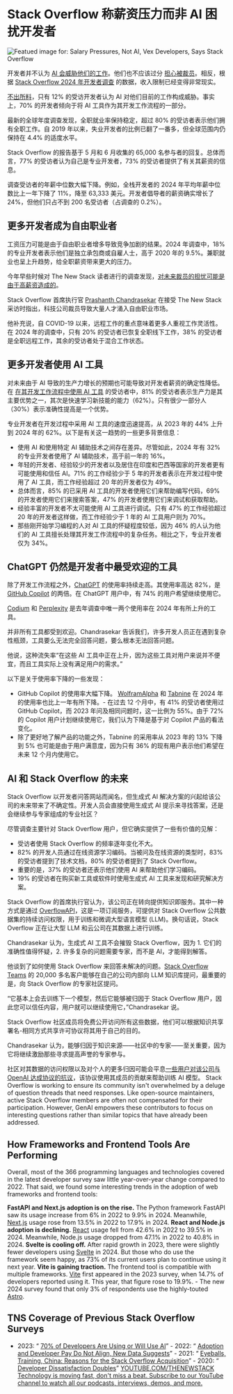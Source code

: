 # Stack Overflow 称薪资压力而非 AI 困扰开发者

![Featued image for: Salary Pressures, Not AI, Vex Developers, Says Stack Overflow](https://cdn.thenewstack.io/media/2024/07/76714100-salary-pressures-not-ai-vex-developers-says-stack-overflow-2-1024x576.jpg)

开发者并不认为 [AI 会威胁他们的工作](https://thenewstack.io/is-ai-a-job-killer-ai-driven-development-tools-offer-clues/)。他们也不应该过分 [担心被裁员](https://thenewstack.io/how-tech-industry-layoffs-are-impacting-developers/)。相反，根据 [Stack Overflow 2024 年开发者调查](https://survey.stackoverflow.co/2024/) 的数据，收入限制已经变得非常现实。

[不出所料](https://thenewstack.io/is-ai-a-job-killer-ai-driven-development-tools-offer-clues/)，只有 12% 的受访开发者认为 AI 对他们目前的工作构成威胁。事实上，70% 的开发者倾向于将 AI 工具作为其开发工作流程的一部分。

最新的全球年度调查发现，全职就业率保持稳定，超过 80% 的受访者表示他们拥有全职工作。自 2019 年以来，失业开发者的比例已翻了一番多，但全球范围内仍保持在 4.4% 的适度水平。

Stack Overflow 的报告基于 5 月和 6 月收集的 65,000 名参与者的回复。总体而言，77% 的受访者认为自己是专业开发者，73% 的受访者提供了有关其薪资的信息。

调查受访者的年薪中位数大幅下降。例如，全栈开发者的 2024 年平均年薪中位数比上一年下降了 11%，降至 63,333 美元。开发者倡导者的薪资确实增长了 24%，但他们只占不到 200 名受访者（占调查的 0.2%）。

## 更多开发者成为自由职业者

工资压力可能是由于自由职业者增多导致竞争加剧的结果。2024 年调查中，18% 的专业开发者表示他们是独立承包商或自雇人士，高于 2020 年的 9.5%。兼职就业也呈上升趋势，给全职薪资带来更大的压力。

今年早些时候对 The New Stack 读者进行的调查发现，[对未来裁员的担忧可能是由于高薪资造成的](https://thenewstack.io/tns-readers-worry-about-layoffs-and-salaries/)。

Stack Overflow 首席执行官 [Prashanth Chandrasekar](https://www.linkedin.com/in/pchandrasekar/overlay/about-this-profile/) 在接受 The New Stack 采访时指出，科技公司裁员导致大量人才涌入自由职业市场。

他补充说，自 COVID-19 以来，远程工作的重点意味着更多人重视工作灵活性。在 2024 年的调查中，只有 20% 的受访者已恢复全职线下工作，38% 的受访者是全职远程工作，其余的受访者处于混合工作状态。

## 更多开发者使用 AI 工具

对未来由于 AI 导致的生产力增长的预期也可能导致对开发者薪资的确定性降低。在 [在其开发工作流程中使用 AI 工具](https://thenewstack.io/favorite-ai-tools-of-developers-and-tips-for-using-them/) 的受访者中，81% 的受访者表示生产力是其主要优势之一，其次是快速学习新技能的能力（62%）。只有很少一部分人（30%）表示准确性提高是一个优势。

专业开发者在开发过程中采用 AI 工具的速度迅速提高，从 2023 年的 44% 上升到 2024 年的 62%。以下是有关这一趋势的一些更多背景信息：

- 使用 AI 和使用特定 AI 辅助技术之间存在差异。尽管如此，2024 年有 32% 的专业开发者使用了 AI 辅助技术，高于前一年的 16%。
- 年轻的开发者、经验较少的开发者以及居住在印度和巴西等国家的开发者更有可能使用和信任 AI。71% 的工作经验少于 5 年的开发者表示在开发过程中使用了 AI 工具，而工作经验超过 20 年的开发者仅为 49%。
- 总体而言，85% 的已采用 AI 工具的开发者使用它们来帮助编写代码，69% 的开发者使用它们来搜索答案，47% 的开发者使用它们来调试和获取帮助。
- 经验丰富的开发者不太可能使用 AI 工具进行调试。只有 47% 的工作经验超过 20 年的开发者这样做，而工作经验少于 1 年的 AI 工具用户则为 70%。
- 那些刚开始学习编程的人对 AI 工具的怀疑程度较低，因为 46% 的人认为他们的 AI 工具擅长处理其开发工作流程中的复杂任务。相比之下，专业开发者仅为 34%。

## ChatGPT 仍然是开发者中最受欢迎的工具
除了开发工作流程之外，[ChatGPT](https://thenewstack.io/how-to-learn-unfamiliar-software-tools-with-chatgpt/) 的使用率持续走高。其使用率高达 82%，是 [GitHub Copilot](https://thenewstack.io/ms-github-boost-copilots-with-advanced-dev-features-and-tools/) 的两倍。在 ChatGPT 用户中，有 74% 的用户希望继续使用它。

[Codium](https://thenewstack.io/make-your-dev-life-easier-by-generating-tests-with-codiumai/) 和 [Perplexity](https://thenewstack.io/accessing-perplexity-online-llms-programmatically-via-api/) 是去年调查中唯一两个使用率在 2024 年有所上升的工具。

并非所有工具都受到欢迎。Chandrasekar 告诉我们，许多开发人员正在遇到复杂性瓶颈，工具要么无法完全回答问题，要么根本无法回答问题。

他说，这种流失率“在这些 AI 工具中正在上升，因为这些工具对用户来说并不便宜，而且工具实际上没有满足用户的需求。”

以下是关于使用率下降的一些发现：

- GitHub Copilot 的使用率大幅下降。
[WolframAlpha](https://thenewstack.io/wolfram-chatgpt-plugin-blends-symbolic-ai-with-generative-ai/) 和 [Tabnine](https://www.tabnine.com/?utm_content=inline+mention) 在 2024 年的使用率也比上一年有所下降。- 在过去 12 个月中，有 41% 的受访者使用过 GitHub Copilot，而 2023 年问及相同问题时，这一比例为 55%。由于 72% 的 Copilot 用户计划继续使用它，我们认为下降是基于对 Copilot 产品的看法变化。
- 除了更好地了解产品的功能之外，Tabnine 的采用率从 2023 年的 13% 下降到 5% 也可能是由于用户满意度，因为只有 36% 的现有用户表示他们希望在未来 12 个月内使用它。

## AI 和 Stack Overflow 的未来

Stack Overflow 以开发者问答网站而闻名，但生成式 AI 解决方案的兴起给该公司的未来带来了不确定性。开发人员会直接使用生成式 AI 提示来寻找答案，还是会继续参与专家组成的专业社区？

尽管调查主要针对 Stack Overflow 用户，但它确实提供了一些有价值的见解：

- 受访者使用 Stack Overflow 的频率逐年变化不大。
- 82% 的开发人员通过在线资源学习编码。当被问及在线资源的类型时，83% 的受访者提到了技术文档，80% 的受访者提到了 Stack Overflow。
- 重要的是，37% 的受访者还表示他们使用 AI 来帮助他们学习编码。
- 19% 的受访者在购买新工具或软件时使用生成式 AI 工具来发现和研究解决方案。

Stack Overflow 的首席执行官认为，该公司正在转向提供知识即服务。其中一种方式是通过 [OverflowAPI](https://stackoverflow.co/api-solutions/)，这是一项订阅服务，可提供对 Stack Overflow 公共数据集的持续访问权限，用于训练和微调大型语言模型 (LLM)。换句话说，Stack Overflow 正在让大型 LLM 和云公司在其数据上进行训练。

Chandrasekar 认为，生成式 AI 工具不会摧毁 Stack Overflow，因为 1. 它们的准确性值得怀疑，2. 许多复杂的问题需要专家，而不是 AI，才能得到解答。

他谈到了如何使用 Stack Overflow 来回答未解决的问题。[Stack Overflow Teams](https://stackoverflow.co/teams/) 的 20,000 多名客户能够在自己的公司内部向 LLM 知识库提问，最重要的是，向 Stack Overflow 的专家社区提问。

“它基本上会去训练下一个模型，然后它能够被归因于 Stack Overflow 用户，因此您可以信任内容，用户就可以继续使用它，”Chandrasekar 说。

Stack Overflow 社区成员将免费公开访问所有这些数据，他们可以根据知识共享署名-相同方式共享许可协议将其用于自己的目的。

Chandrasekar 认为，能够归因于知识来源——社区中的专家——至关重要，因为它将继续激励那些寻求提高声誉的专家参与。

社区对其数据的访问权限以及对个人的更多归因可能会平息[一些用户对该公司与 OpenAI 达成协议的抗议](https://shiftmag.dev/stack-overflow-open-ai-api-partnership-3300/)，该协议使用其成员的贡献来帮助训练 AI 模型。
Stack Overflow is working to ensure its community isn't overwhelmed by a deluge of question threads that need responses. Like open-source maintainers, active Stack Overflow members are often not compensated for their participation. However, GenAI empowers these contributors to focus on interesting questions rather than similar topics that have already been addressed.

## How Frameworks and Frontend Tools Are Performing

Overall, most of the 366 programming languages and technologies covered in the latest developer survey saw little year-over-year change compared to 2022. That said, we found some interesting trends in the adoption of web frameworks and frontend tools:

**FastAPI and Next.js adoption is on the rise.** The Python framework FastAPI saw its usage increase from 6% in 2022 to 9.9% in 2024. Meanwhile, [Next.js](https://thenewstack.io/what-developers-told-us-about-vercels-next-js-update/) usage rose from 13.5% in 2022 to 17.9% in 2024. **React and Node.js adoption is declining.** [React](https://thenewstack.io/after-a-decade-of-react-is-frontend-a-post-react-world-now/) usage fell from 42.6% in 2022 to 39.5% in 2024. Meanwhile, Node.js usage dropped from 47.1% in 2022 to 40.8% in 2024. **Svelte is cooling off.** After rapid growth in 2023, there were slightly fewer developers using [Svelte](https://thenewstack.io/youll-write-less-code-with-svelte-5-0-promises-rich-harris/) in 2024. But those who do use the framework seem happy, as 73% of its current users plan to continue using it next year. **Vite is gaining traction.** The frontend tool is compatible with multiple frameworks. [Vite](https://thenewstack.io/dev-news-vite-rust-ifies-roc-language-js-framework-sdks/) first appeared in the 2023 survey, when 14.7% of developers reported using it. This year, that figure rose to 19.9%. - The new 2024 survey found that only 3% of respondents use the highly-touted [Astro](https://thenewstack.io/astros-journey-from-static-site-generator-to-next-js-rival/).
## TNS Coverage of Previous Stack Overflow Surveys

- 2023: “
[70% of Developers Are Using or Will Use AI](https://thenewstack.io/70-percent-of-developers-using-or-will-use-ai-says-stack-overflow-survey/)” - 2022: “
[Adoption and Developer Pay Do Not Align, New Data Suggests](https://thenewstack.io/adoption-and-developer-pay-do-not-align-new-data-suggests/)” - 2021: “
[Eyeballs, Training, China: Reasons for the Stack Overflow Acquisition](https://thenewstack.io/eyeballs-training-china-reasons-for-the-stack-overflow-acquisition/)” - 2020: “
[Developer Dissatisfaction Doubles](https://thenewstack.io/developer-dissatisfaction-doubles/)”
[
YOUTUBE.COM/THENEWSTACK
Technology is moving fast, don't miss a beat. Subscribe to our YouTube
channel to watch all our podcasts, interviews, demos, and more.
](https://youtube.com/thenewstack?sub_confirmation=1)